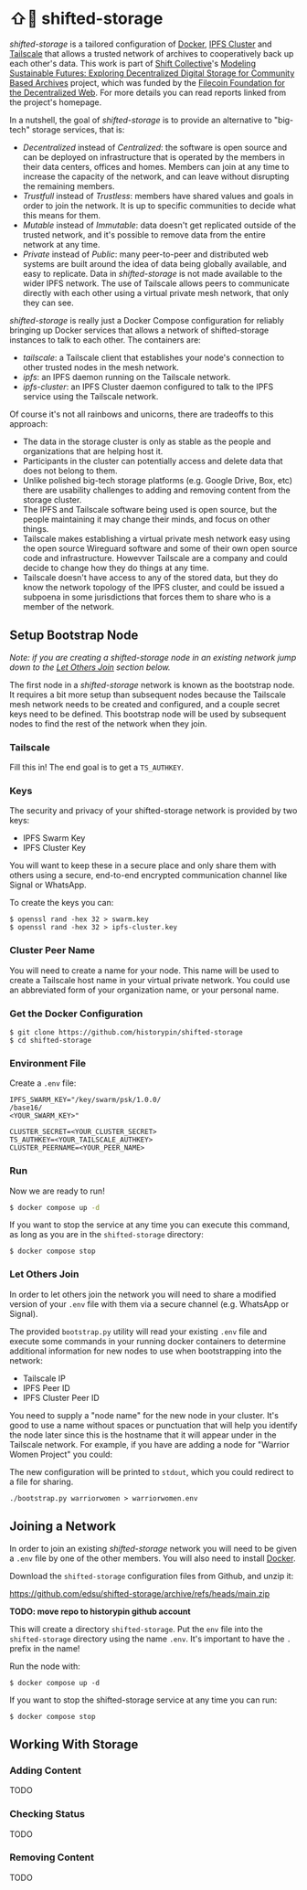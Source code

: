 # ⇧📁 shifted-storage

*shifted-storage* is a tailored configuration of [Docker], [IPFS Cluster] and [Tailscale] that allows a trusted network of archives to cooperatively back up each other's data. This work is part of [Shift Collective]'s [Modeling Sustainable Futures: Exploring Decentralized Digital Storage for Community Based Archives] project, which was funded by the [Filecoin Foundation for the Decentralized Web]. For more details you can read reports linked from the project's homepage.

In a nutshell, the goal of *shifted-storage* is to provide an alternative to "big-tech" storage services, that is:

- *Decentralized* instead of *Centralized*: the software is open source and can
  be deployed on infrastructure that is operated by the members in their data centers,
  offices and homes. Members can join at any time to increase the capacity of the
  network, and can leave without disrupting the remaining members.
- *Trustfull* instead of *Trustless*: members have shared values and goals in
  order to join the network. It is up to specific communities to decide what this means for them.
- *Mutable* instead of *Immutable*: data doesn't get replicated outside of the
  trusted network, and it's possible to remove data from the entire network at
  any time.
- *Private* instead of *Public*: many peer-to-peer and distributed web systems
  are built around the idea of data being globally available, and easy to
  replicate. Data in *shifted-storage* is not made available to the
  wider IPFS network. The use of Tailscale allows peers to communicate
  directly with each other using a virtual private mesh network, that only they
  can see.

*shifted-storage* is really just a Docker Compose configuration for reliably bringing up Docker services that allows a network of shifted-storage instances to talk to each other. The containers are:

* *tailscale*: a Tailscale client that establishes your node's connection to other trusted nodes in the mesh network.
* *ipfs*: an IPFS daemon running on the Tailscale network.
* *ipfs-cluster*: an IPFS Cluster daemon configured to talk to the IPFS service using the Tailscale network.

Of course it's not all rainbows and unicorns, there are tradeoffs to this approach:

* The data in the storage cluster is only as stable as the people and organizations that are helping host it.
* Participants in the cluster can potentially access and delete data that does not belong to them.
* Unlike polished big-tech storage platforms (e.g. Google Drive, Box, etc) there are usability challenges to adding and removing content from the storage cluster.
* The IPFS and Tailscale software being used is open source, but the people maintaining it may change their minds, and focus on other things.
* Tailscale makes establishing a virtual private mesh network easy using the open source Wireguard software and some of their own open source code and infrastructure. Howevver Tailscale are a company and could decide to change how they do things at any time.
* Tailscale doesn't have access to any of the stored data, but they do know the network topology of the IPFS cluster, and could be issued a subpoena in some jurisdictions that forces them to share who is a member of the network.

## Setup Bootstrap Node

*Note: if you are creating a shifted-storage node in an existing network jump down to the [Let Others Join](#let-others-join) section below.*

The first node in a *shifted-storage* network is known as the bootstrap node. It requires a bit more setup than subsequent nodes because the Tailscale mesh network needs to be created and configured, and a couple secret keys need to be defined. This bootstrap node will be used by subsequent nodes to find the rest of the network when they join.

### Tailscale

Fill this in! The end goal is to get a `TS_AUTHKEY`.

### Keys

The security and privacy of your shifted-storage network is provided by two keys:

* IPFS Swarm Key
* IPFS Cluster Key

You will want to keep these in a secure place and only share them with others using a secure, end-to-end encrypted communication channel like Signal or WhatsApp.

To create the keys you can:

```
$ openssl rand -hex 32 > swarm.key
$ openssl rand -hex 32 > ipfs-cluster.key
```

### Cluster Peer Name

You will need to create a name for your node. This name will be used to create a Tailscale host name in your virtual private network. You could use an abbreviated form of your organization name, or your personal name.

### Get the Docker Configuration

```
$ git clone https://github.com/historypin/shifted-storage
$ cd shifted-storage
```

### Environment File

Create a `.env` file:

```
IPFS_SWARM_KEY="/key/swarm/psk/1.0.0/
/base16/
<YOUR_SWARM_KEY>"

CLUSTER_SECRET=<YOUR_CLUSTER_SECRET>
TS_AUTHKEY=<YOUR_TAILSCALE_AUTHKEY>
CLUSTER_PEERNAME=<YOUR_PEER_NAME>
```

### Run

Now we are ready to run!

```bash
$ docker compose up -d
```

If you want to stop the service at any time you can execute this command, as long as you are in the `shifted-storage` directory:

```
$ docker compose stop
```

### Let Others Join

In order to let others join the network you will need to share a modified version of your `.env` file with them via a secure channel (e.g. WhatsApp or Signal).

The provided `bootstrap.py` utility will read your existing `.env` file and execute some commands in your running docker containers to determine additional information for new nodes to use when bootstrapping into the network:

- Tailscale IP
- IPFS Peer ID
- IPFS Cluster Peer ID

You need to supply a "node name" for the new node in your cluster. It's good to use a name without spaces or punctuation that will help you identify the node later since this is the hostname that it will appear under in the Tailscale network. For example, if you have are adding a node for "Warrior Women Project" you could:

The new configuration will be printed to `stdout`, which you could redirect to a file for sharing. 

```
./bootstrap.py warriorwomen > warriorwomen.env
```

## Joining a Network

In order to join an existing *shifted-storage* network you will need to be given a `.env` file by one of the other members. You will also need to install [Docker].

Download the `shifted-storage` configuration files from Github, and unzip it:

https://github.com/edsu/shifted-storage/archive/refs/heads/main.zip

**TODO: move repo to historypin github account**

This will create a directory `shifted-storage`. Put the `env` file into the `shifted-storage` directory using the name `.env`. It's important to have the `.` prefix in the name!

Run the node with:

```
$ docker compose up -d
```

If you want to stop the shifted-storage service at any time you can run:

```
$ docker compose stop
```

## Working With Storage

### Adding Content

TODO

### Checking Status

TODO

### Removing Content

TODO

[Docker]: https://www.docker.com/get-started/
[Tailscale]: https://tailscale.com/
[IPFS Cluster]: https://ipfscluster.io/
[Git]: https://git-scm.com/
[Filecoin Foundation for the Decentralized Web]: https://ffdweb.org/
[Modeling Sustainable Futures: Exploring Decentralized Digital Storage for Community Based Archives]: https://www.shiftcollective.us/ffdw
[Shift Collective]: https://www.shiftcollective.us/
